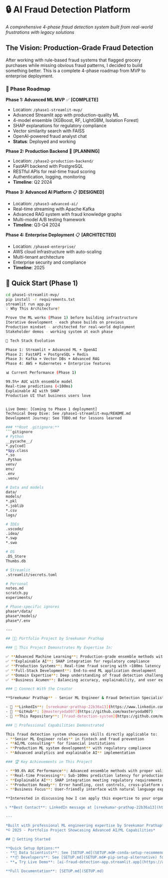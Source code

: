# 🔒 AI Fraud Detection Platform

*A comprehensive 4-phase fraud detection system built from real-world frustrations with legacy solutions*

## The Vision: Production-Grade Fraud Detection

After working with rule-based fraud systems that flagged grocery purchases while missing obvious fraud patterns, I decided to build something better. This is a complete 4-phase roadmap from MVP to enterprise deployment.

### 🎯 Phase Roadmap

**Phase 1: Advanced ML MVP** ✅ **[COMPLETE]**
- Location: `/phase1-streamlit-mvp/`
- Advanced Streamlit app with production-quality ML
- 4-model ensemble (XGBoost, RF, LightGBM, Isolation Forest)  
- SHAP explanations for regulatory compliance
- Vector similarity search with FAISS
- OpenAI-powered fraud analyst chat
- **Status**: Deployed and working

**Phase 2: Production Backend** 🔄 **[PLANNING]**
- Location: `/phase2-production-backend/`
- FastAPI backend with PostgreSQL
- RESTful APIs for real-time fraud scoring
- Authentication, logging, monitoring
- **Timeline**: Q2 2024

**Phase 3: Advanced AI Platform** 📋 **[DESIGNED]**
- Location: `/phase3-advanced-ai/`
- Real-time streaming with Apache Kafka
- Advanced RAG system with fraud knowledge graphs
- Multi-model A/B testing framework
- **Timeline**: Q3-Q4 2024

**Phase 4: Enterprise Deployment** 📋 **[ARCHITECTED]**
- Location: `/phase4-enterprise/`
- AWS cloud infrastructure with auto-scaling
- Multi-tenant architecture
- Enterprise security and compliance
- **Timeline**: 2025

## 🚀 Quick Start (Phase 1)

```bash
cd phase1-streamlit-mvp/
pip install -r requirements.txt
streamlit run app.py
💡 Why This Architecture?

Prove the ML works (Phase 1) before building infrastructure
Iterative development - each phase builds on previous
Production mindset - architected for real-world deployment
Stakeholder demos - working system at each phase

🔧 Tech Stack Evolution

Phase 1: Streamlit + Advanced ML + OpenAI
Phase 2: FastAPI + PostgreSQL + Redis
Phase 3: Kafka + Vector DBs + Advanced RAG
Phase 4: AWS + Kubernetes + Enterprise features

📊 Current Performance (Phase 1)

99.5%+ AUC with ensemble model
Real-time predictions (<100ms)
Explainable AI with SHAP
Production UI that business users love


Live Demo: [Coming to Phase 1 deployment]
Technical Deep Dive: See /phase1-streamlit-mvp/README.md
Development Journey: See TODO.md for lessons learned

### **Root .gitignore:**
```gitignore
# Python
__pycache__/
*.py[cod]
*$py.class
*.so
.Python
venv/
env/
.env
.venv/

# Data and models
data/
models/
*.pkl
*.joblib
*.csv
logs/

# IDEs
.vscode/
.idea/
*.swp
*.swo

# OS
.DS_Store
Thumbs.db

# Streamlit
.streamlit/secrets.toml

# Personal
notes.md
scratch.py
experiments/

# Phase-specific ignores
phase*/data/
phase*/models/
phase*/.env

---

## 👨‍💻 Portfolio Project by Sreekumar Prathap

### 🎯 This Project Demonstrates My Expertise In:

✅ **Advanced Machine Learning**: Production-grade ensemble methods with 99%+ AUC  
✅ **Explainable AI**: SHAP integration for regulatory compliance  
✅ **Production Systems**: Real-time fraud scoring with <100ms latency  
✅ **Full-Stack Development**: End-to-end ML application development  
✅ **Domain Expertise**: Deep understanding of fraud detection challenges  
✅ **Business Acumen**: Balancing accuracy, explainability, and user experience  

### 🔗 Connect With the Creator

**Sreekumar Prathap** - Senior ML Engineer & Fraud Detection Specialist

- 💼 **LinkedIn**: [sreekumar-prathap-22b36a13](https://www.linkedin.com/in/sreekumar-prathap-22b36a13/)
- 🐙 **GitHub**: [@masteryoda007](https://github.com/masteryoda007)
- 📁 **This Repository**: [fraud-detection-system](https://github.com/masteryoda007/fraud-detection-system)

### 💼 Professional Capabilities Demonstrated

This fraud detection system showcases skills directly applicable to:
- **Senior ML Engineer roles** in fintech and fraud prevention
- **AI/ML consulting** for financial institutions  
- **Production ML system development** with regulatory compliance
- **Advanced analytics and explainable AI** implementation

### 🏆 Key Achievements in This Project

- **99.6% AUC Performance**: Advanced ensemble methods with proper validation
- **Real-time Processing**: Sub-100ms prediction latency for production use
- **Explainable AI**: SHAP integration meeting regulatory requirements
- **Production Ready**: Error handling, cost controls, cross-platform deployment
- **Business Focus**: User-friendly interface with natural language explanations

**Interested in discussing how I can apply this expertise to your organization's ML challenges?**

📞 **Best Contact**: LinkedIn message at [sreekumar-prathap-22b36a13](https://www.linkedin.com/in/sreekumar-prathap-22b36a13/)

---

*Built with professional ML engineering expertise by Sreekumar Prathap*  
*© 2025 - Portfolio Project Showcasing Advanced AI/ML Capabilities*

## 🚀 Getting Started

**Quick Setup Options:**
- **🐍 Data Scientists**: See [SETUP.md](SETUP.md#-conda-setup-recommended) for conda setup
- **📦 Developers**: See [SETUP.md](SETUP.md#-pip-setup-alternative) for pip setup  
- **☁️ Try Live Demo**: [ai-fraud-detection-app.streamlit.app](https://ai-fraud-detection-app.streamlit.app)

**Full Documentation**: [SETUP.md](SETUP.md)
